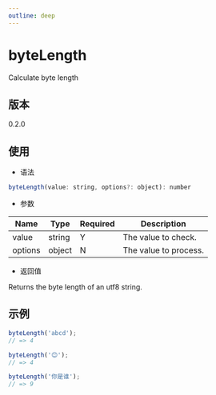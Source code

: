 ```yaml
---
outline: deep
---
```


# byteLength

Calculate byte length

## 版本

0.2.0

## 使用

- 语法

```js
byteLength(value: string, options?: object): number
```

- 参数

| Name    | Type   | Required | Description             |
|---------|--------|----------|-------------------------|
| value   | string | Y        | The value to check.     |
| options | object | N        | The value to process.   |

- 返回值

Returns the byte length of an utf8 string.

## 示例

```js
byteLength('abcd');
// => 4

byteLength('😊');
// => 4

byteLength('你是谁');
// => 9
```
